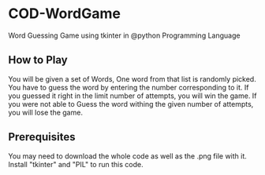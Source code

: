 # COD-WordGame
Word Guessing Game using tkinter in @python Programming Language
## How to Play
You will be given a set of Words, One word from that list is randomly picked. You have to guess the word by entering the number corresponding to it. 
If you guessed it right in the limit number of attempts, you will win the game. If you were not able to Guess the word withing the given number of attempts, you will lose the game. 
## Prerequisites
You may need to download the whole code as well as the .png file with it. Install "tkinter" and "PIL" to run this code. 
